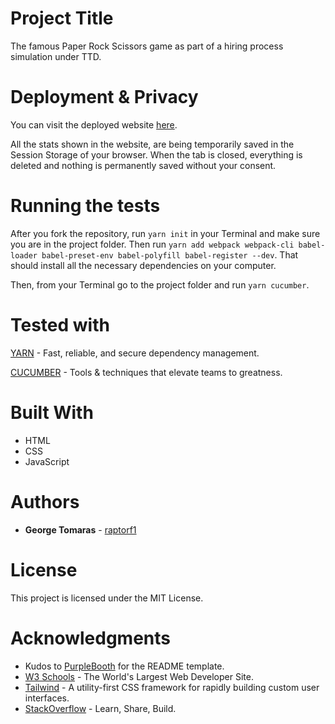 # Project Title

The famous Paper Rock Scissors game as part of a hiring process simulation under TTD.

# Deployment & Privacy

You can visit the deployed website [here](https://gt-paper-rock-scissors.netlify.com/).

All the stats shown in the website, are being temporarily saved in the Session Storage of your browser. When the tab is closed, everything is deleted and nothing is permanently saved without your consent.

# Running the tests

After you fork the repository, run `yarn init` in your Terminal and make sure you are in the project folder. Then run `yarn add webpack webpack-cli babel-loader babel-preset-env babel-polyfill babel-register --dev`. That should install all the necessary dependencies on your computer.

Then, from your Terminal go to the project folder and run `yarn cucumber`.

# Tested with
[YARN](https://www.npmjs.com/package/yarn) - Fast, reliable, and secure dependency management.

[CUCUMBER](https://cucumber.io/) - Tools & techniques that elevate teams to greatness.

# Built With

* HTML
* CSS
* JavaScript

# Authors

* **George Tomaras** - [raptorf1](https://gtomaras-portfolio.netlify.com/)

# License

This project is licensed under the MIT License.

# Acknowledgments

* Kudos to [PurpleBooth](https://gist.github.com/PurpleBooth/109311bb0361f32d87a2) for the README template.
* [W3 Schools](https://www.w3schools.com/) - 
The World's Largest Web Developer Site.
* [Tailwind](https://tailwindcss.com/docs/what-is-tailwind) - A utility-first CSS framework for rapidly building custom user interfaces.
* [StackOverflow](https://stackoverflow.com/) - Learn, Share, Build.
